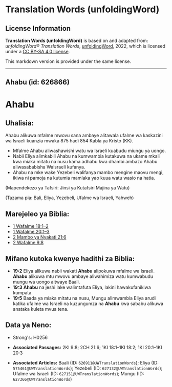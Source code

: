 # Translation Words (unfoldingWord)

## License Information

**Translation Words (unfoldingWord)** is based on and adapted from: _unfoldingWord® Translation Words_, [unfoldingWord](https://unfoldingword.org/utw), 2022, which is licensed under a [CC BY-SA 4.0 license](https://creativecommons.org/licenses/by-sa/4.0/legalcode.en).

This markdown version is provided under the same license.



--------------------------------

## Ahabu (id: 626866)

Ahabu
=====

Uhalisia:
---------

Ahabu alikuwa mfalme mwovu sana ambaye alitawala ufalme wa kaskazini wa Israeli kuanzia mwaka 875 hadi 854 Kabla ya Kristo (KK).

* Mfalme Ahabu aliwashawishi watu wa Israeli kuabudu miungu ya uongo.
* Nabii Eliya alimkabili Ahabu na kumwambia kutakuwa na ukame mkali kwa miaka mitatu na nusu kama adhabu kwa dhambi ambazo Ahabu aliwasababisha Waisraeli kufanya.
* Ahabu na mke wake Yezebeli walifanya mambo mengine maovu mengi, ikiwa ni pamoja na kutumia mamlaka yao kuua watu wasio na hatia.

(Mapendekezo ya Tafsiri: Jinsi ya Kutafsiri Majina ya Watu)

(Tazama pia: Bali, Eliya, Yezebeli, Ufalme wa Israeli, Yahweh)

Marejeleo ya Biblia:
--------------------

* [1 Wafalme 18:1–2](https://ref.ly/1Kgs18:1-1Kgs18:2)
* [1 Wafalme 20:1–3](https://ref.ly/1Kgs20:1-1Kgs20:3)
* [2 Mambo ya Nyakati 21:6](https://ref.ly/2Chr21:6)
* [2 Wafalme 9:8](https://ref.ly/2Kgs9:8)

Mifano kutoka kwenye hadithi za Biblia:
---------------------------------------

* **19:2** Eliya alikuwa nabii wakati **Ahabu** alipokuwa mfalme wa Israeli. **Ahabu** alikuwa mtu mwovu ambaye aliwahimiza watu kumwabudu mungu wa uongo aitwaye Baali.
* **19:3** **Ahabu** na jeshi lake walimtafuta Eliya, lakini hawakufanikiwa kumpata.
* **19:5** Baada ya miaka mitatu na nusu, Mungu alimwambia Eliya arudi katika ufalme wa Israeli na kuzungumza na **Ahabu** kwa sababu alikuwa anataka kuleta mvua tena.

Data ya Neno:
-------------

* Strong's: H0256

* **Associated Passages:** 2KI 9:8; 2CH 21:6; 1KI 18:1–1KI 18:2; 1KI 20:1–1KI 20:3
* **Associated Articles:** Baali (ID: `626911@UWTranslationWords`); Eliya (ID: `575461@UWTranslationWords`); Yezebeli (ID: `627132@UWTranslationWords`); Ufalme wa Israeli (ID: `627151@UWTranslationWords`); Mungu (ID: `627366@UWTranslationWords`)

